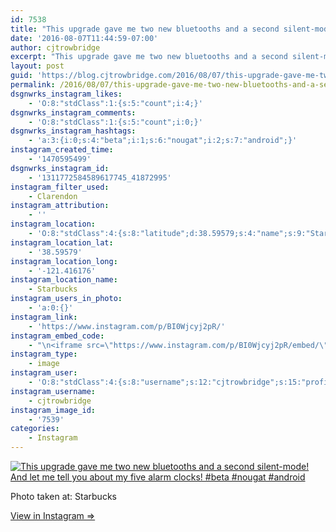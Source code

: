 ```yaml
---
id: 7538
title: "This upgrade gave me two new bluetooths and a second silent-mode! And let me tell you about my five alarm clocks!\n#beta #nougat #android"
date: '2016-08-07T11:44:59-07:00'
author: cjtrowbridge
excerpt: "This upgrade gave me two new bluetooths and a second silent-mode! And let me tell you about my five alarm clocks!\n#beta #nougat #android"
layout: post
guid: 'https://blog.cjtrowbridge.com/2016/08/07/this-upgrade-gave-me-two-new-bluetooths-and-a-second-silent-mode-and-let-me-tell-you-about-my-five-alarm-clocksbeta-nougat-android/'
permalink: /2016/08/07/this-upgrade-gave-me-two-new-bluetooths-and-a-second-silent-mode-and-let-me-tell-you-about-my-five-alarm-clocksbeta-nougat-android/
dsgnwrks_instagram_likes:
    - 'O:8:"stdClass":1:{s:5:"count";i:4;}'
dsgnwrks_instagram_comments:
    - 'O:8:"stdClass":1:{s:5:"count";i:0;}'
dsgnwrks_instagram_hashtags:
    - 'a:3:{i:0;s:4:"beta";i:1;s:6:"nougat";i:2;s:7:"android";}'
instagram_created_time:
    - '1470595499'
dsgnwrks_instagram_id:
    - '1311772584589617745_41872995'
instagram_filter_used:
    - Clarendon
instagram_attribution:
    - ''
instagram_location:
    - 'O:8:"stdClass":4:{s:8:"latitude";d:38.59579;s:4:"name";s:9:"Starbucks";s:9:"longitude";d:-121.416176;s:2:"id";i:319008;}'
instagram_location_lat:
    - '38.59579'
instagram_location_long:
    - '-121.416176'
instagram_location_name:
    - Starbucks
instagram_users_in_photo:
    - 'a:0:{}'
instagram_link:
    - 'https://www.instagram.com/p/BI0Wjcyj2pR/'
instagram_embed_code:
    - "\n<iframe src=\"https://www.instagram.com/p/BI0Wjcyj2pR/embed/\" width=\"612\" height=\"710\" frameborder=\"0\" scrolling=\"no\" allowtransparency=\"true\" class=\"insta-image-embed\"></iframe>\n"
instagram_type:
    - image
instagram_user:
    - 'O:8:"stdClass":4:{s:8:"username";s:12:"cjtrowbridge";s:15:"profile_picture";s:95:"https://scontent.cdninstagram.com/t51.2885-19/s150x150/13259063_566228746871906_714207650_a.jpg";s:2:"id";s:8:"41872995";s:9:"full_name";s:13:"CJ Trowbridge";}'
instagram_username:
    - cjtrowbridge
instagram_image_id:
    - '7539'
categories:
    - Instagram
---
```


[![This upgrade gave me two new bluetooths and a second silent-mode! And let me tell you about my five alarm clocks!
#beta #nougat #android](https://blog.cjtrowbridge.com/wp-content/uploads/2016/08/1470595499-1-1.jpg)](https://www.instagram.com/p/BI0Wjcyj2pR/)

Photo taken at: Starbucks

[View in Instagram ⇒](https://www.instagram.com/p/BI0Wjcyj2pR/)